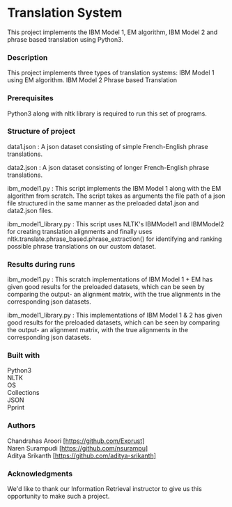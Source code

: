 # Translation System

This project implements the IBM Model 1, EM algorithm, IBM Model 2 and phrase based translation using Python3.

### Description

This project implements three types of translation systems:
IBM Model 1 using EM algorithm.
IBM Model 2
Phrase based Translation

### Prerequisites

Python3 along with nltk library is required to run this set of programs.

### Structure of project

data1.json : A json dataset consisting of simple French-English phrase translations.

data2.json : A json dataset consisting of longer French-English phrase translations.

ibm_model1.py : This script implements the IBM Model 1 along with the EM algorithm from scratch. The script takes as arguments the file path of a json file structured in the same manner as the preloaded data1.json and data2.json files.

ibm_model1_library.py : This script uses NLTK's IBMModel1 and IBMModel2 for creating translation alignments and finally uses
nltk.translate.phrase_based.phrase_extraction() for identifying and ranking possible phrase translations on
our custom dataset.

### Results during runs

ibm_model1.py : This scratch implementations of IBM Model 1 + EM has given good results for the preloaded datasets, which can be seen by comparing the output- an alignment matrix, with the true alignments in the corresponding json datasets.

ibm_model1_library.py : This implementations of IBM Model 1 & 2 has given good results for the preloaded datasets, which can be seen by comparing the output- an alignment matrix, with the true alignments in the corresponding json datasets.

### Built with

Python3 </br>
NLTK </br>
OS </br>
Collections </br>
JSON </br>
Pprint

### Authors

Chandrahas Aroori [https://github.com/Exorust] </br>
Naren Surampudi [https://github.com/nsurampu] </br>
Aditya Srikanth [https://github.com/aditya-srikanth]

### Acknowledgments

We'd like to thank our Information Retrieval instructor to give us this opportunity to make such a project.
